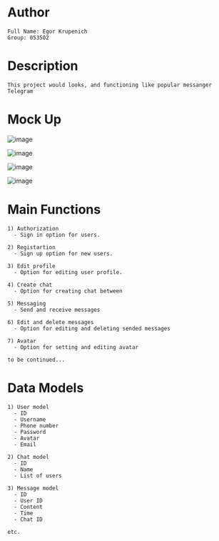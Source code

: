 # Author
```
Full Name: Egor Krupenich
Group: 053502
```

# Description

```
This project would looks, and functioning like popular messanger Telegram
```

# Mock Up

![image](https://user-images.githubusercontent.com/80534443/228952390-660a1cdc-f35b-4ce8-817e-e824d2793281.png)

![image](https://user-images.githubusercontent.com/80534443/228952336-48df540f-6c3a-4914-944e-9a9193e4a325.png)

![image](https://user-images.githubusercontent.com/80534443/228950358-4695fdb1-6bd9-4097-8624-bf10f60de46a.png)

![image](https://user-images.githubusercontent.com/80534443/228950418-dcd67265-e4b6-4092-80be-33bb54695edf.png)

# Main Functions

```
1) Authorization
  - Sign in option for users.
  
2) Registartion
  - Sign up option for new users.
  
3) Edit profile
  - Option for editing user profile.
  
4) Create chat
  - Option for creating chat between
  
5) Messaging
  - Send and receive messages
  
6) Edit and delete messages
  - Option for editing and deleting sended messages
  
7) Avatar
  - Option for setting and editing avatar

to be continued...
```

# Data Models

```
1) User model
  - ID
  - Username
  - Phone number
  - Password
  - Avatar
  - Email
  
2) Chat model
  - ID
  - Name
  - List of users

3) Message model
  - ID
  - User ID
  - Content
  - Time
  - Chat ID

etc.
```
